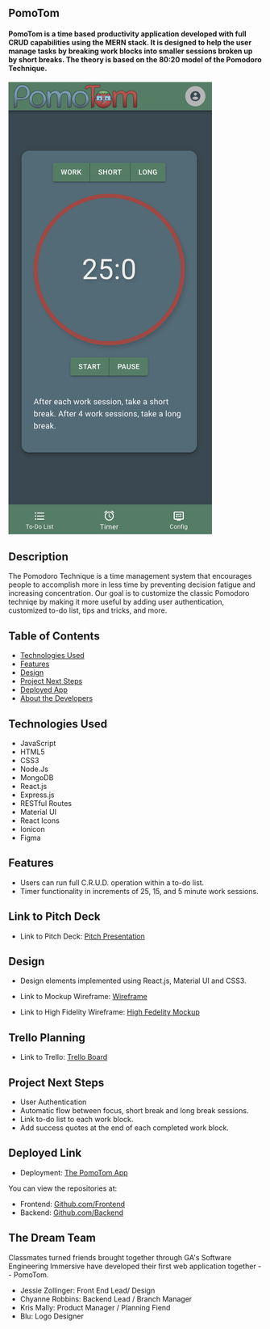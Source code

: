 ## PomoTom

#### PomoTom is a time based productivity application developed with full CRUD capabilities using the MERN stack.  It is designed to help the user manage tasks by breaking work blocks into smaller sessions broken up by short breaks.  The theory is based on the 80:20 model of the Pomodoro Technique.  

<img src="./public/images/Timer.png" alt="Timer"/>

## Description
The Pomodoro Technique is a time management system that encourages people to accomplish more in less time by preventing decision fatigue and increasing concentration. Our goal is to customize the classic Pomodoro techniqe by making it more useful by adding user authentication, customized to-do list, tips and tricks, and more. 


## Table of Contents
* [Technologies Used](#technologiesused)
* [Features](#features)
* [Design](#design)
* [Project Next Steps](#nextsteps)
* [Deployed App](#deployment)
* [About the Developers](#developers)

## <a name="technologiesused"></a>Technologies Used
* JavaScript
* HTML5
* CSS3
* Node.Js
* MongoDB
* React.js
* Express.js
* RESTful Routes
* Material UI
* React Icons
* Ionicon
* Figma

## Features
* Users can run full C.R.U.D. operation within a to-do list. 
* Timer functionality in increments of 25, 15, and 5 minute work sessions.

## Link to Pitch Deck
* Link to Pitch Deck: [Pitch Presentation](https://docs.google.com/presentation/d/1LLj6WNbY9kITghVSYNXZCIMY5GuXAjZPAOAKKIVsH4g/edit?usp=sharing)

## <a name="design"></a>Design
* Design elements implemented using React.js, Material UI and CSS3.

* Link to Mockup Wireframe:
[Wireframe](https://www.figma.com/file/0iEJbs221Ei5F5tpIVyCj6/WireFrame)

* Link to High Fidelity Wireframe:
[High Fedelity Mockup](https://www.figma.com/file/yGUPLZBO8JIZlVR0rFPJ5O/Pomodoro-Mockup-(high-fidelity))

## Trello Planning
* Link to Trello: [Trello Board](https://trello.com/b/SOrCGNfo/pomodoro-group-project)

## <a name="nextsteps"></a>Project Next Steps
* User Authentication
* Automatic flow between focus, short break and long break sessions.  
* Link to-do list to each work block.
* Add success quotes at the end of each completed work block.


## <a name="deployment"></a>Deployed Link
* Deployment: [The PomoTom App](https://pomotom.com/)


You can view the repositories at:
* Frontend: [Github.com/Frontend](https://github.com/krismally/pomo-frontend)
* Backend: [Github.com/Backend](https://github.com/krismally/pomo-backend)

    
## <a name="developers"></a>The Dream Team
Classmates turned friends brought together through GA's Software Engineering Immersive have developed their first web application together -- PomoTom. 
* Jessie Zollinger: Front End Lead/ Design  
* Chyanne Robbins: Backend Lead / Branch Manager
* Kris Mally: Product Manager / Planning Fiend 
* Blu: Logo Designer



    



